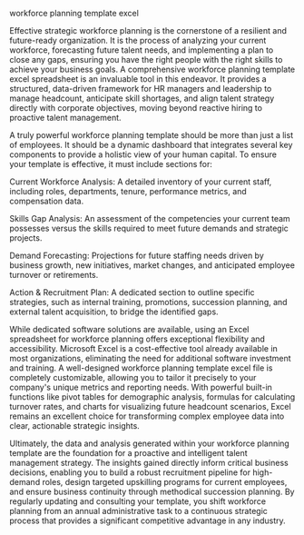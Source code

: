 workforce planning template excel


Effective strategic workforce planning is the cornerstone of a resilient and future-ready organization. It is the process of analyzing your current workforce, forecasting future talent needs, and implementing a plan to close any gaps, ensuring you have the right people with the right skills to achieve your business goals. A comprehensive workforce planning template excel spreadsheet is an invaluable tool in this endeavor. It provides a structured, data-driven framework for HR managers and leadership to manage headcount, anticipate skill shortages, and align talent strategy directly with corporate objectives, moving beyond reactive hiring to proactive talent management.



A truly powerful workforce planning template should be more than just a list of employees. It should be a dynamic dashboard that integrates several key components to provide a holistic view of your human capital. To ensure your template is effective, it must include sections for:




Current Workforce Analysis: A detailed inventory of your current staff, including roles, departments, tenure, performance metrics, and compensation data.


Skills Gap Analysis: An assessment of the competencies your current team possesses versus the skills required to meet future demands and strategic projects.


Demand Forecasting: Projections for future staffing needs driven by business growth, new initiatives, market changes, and anticipated employee turnover or retirements.


Action & Recruitment Plan: A dedicated section to outline specific strategies, such as internal training, promotions, succession planning, and external talent acquisition, to bridge the identified gaps.





While dedicated software solutions are available, using an Excel spreadsheet for workforce planning offers exceptional flexibility and accessibility. Microsoft Excel is a cost-effective tool already available in most organizations, eliminating the need for additional software investment and training. A well-designed workforce planning template excel file is completely customizable, allowing you to tailor it precisely to your company's unique metrics and reporting needs. With powerful built-in functions like pivot tables for demographic analysis, formulas for calculating turnover rates, and charts for visualizing future headcount scenarios, Excel remains an excellent choice for transforming complex employee data into clear, actionable strategic insights.



Ultimately, the data and analysis generated within your workforce planning template are the foundation for a proactive and intelligent talent management strategy. The insights gained directly inform critical business decisions, enabling you to build a robust recruitment pipeline for high-demand roles, design targeted upskilling programs for current employees, and ensure business continuity through methodical succession planning. By regularly updating and consulting your template, you shift workforce planning from an annual administrative task to a continuous strategic process that provides a significant competitive advantage in any industry.
